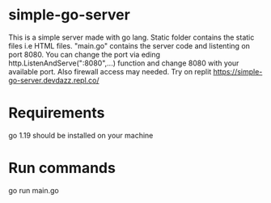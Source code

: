 # simple-go-server
This is a simple server made with go lang. Static folder contains the static files i.e HTML files.
"main.go" contains the server code and listenting on port 8080.
You can change the port via eding http.ListenAndServe(":8080",...) function and change 8080 with your available port. 
Also firewall access may needed.
Try on replit https://simple-go-server.devdazz.repl.co/

# Requirements
go 1.19 should be installed on your machine

# Run commands
go run main.go

